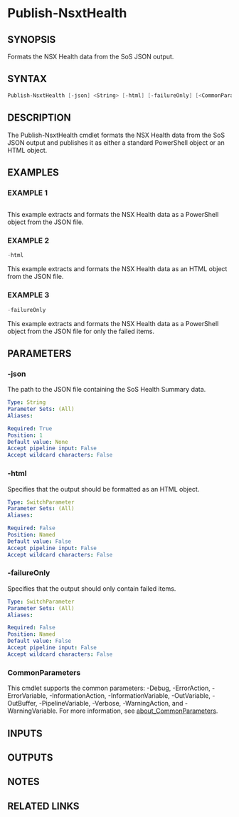 # Publish-NsxtHealth

## SYNOPSIS

Formats the NSX Health data from the SoS JSON output.

## SYNTAX

```powershell
Publish-NsxtHealth [-json] <String> [-html] [-failureOnly] [<CommonParameters>]
```

## DESCRIPTION

The Publish-NsxtHealth cmdlet formats the NSX Health data from the SoS JSON output and publishes it as
either a standard PowerShell object or an HTML object.

## EXAMPLES

### EXAMPLE 1

```powershell
```

This example extracts and formats the NSX Health data as a PowerShell object from the JSON file.

### EXAMPLE 2

```powershell
-html
```

This example extracts and formats the NSX Health data as an HTML object from the JSON file.

### EXAMPLE 3

```powershell
-failureOnly
```

This example extracts and formats the NSX Health data as a PowerShell object from the JSON file for only the failed items.

## PARAMETERS

### -json

The path to the JSON file containing the SoS Health Summary data.

```yaml
Type: String
Parameter Sets: (All)
Aliases:

Required: True
Position: 1
Default value: None
Accept pipeline input: False
Accept wildcard characters: False
```

### -html

Specifies that the output should be formatted as an HTML object.

```yaml
Type: SwitchParameter
Parameter Sets: (All)
Aliases:

Required: False
Position: Named
Default value: False
Accept pipeline input: False
Accept wildcard characters: False
```

### -failureOnly

Specifies that the output should only contain failed items.

```yaml
Type: SwitchParameter
Parameter Sets: (All)
Aliases:

Required: False
Position: Named
Default value: False
Accept pipeline input: False
Accept wildcard characters: False
```

### CommonParameters

This cmdlet supports the common parameters: -Debug, -ErrorAction, -ErrorVariable, -InformationAction, -InformationVariable, -OutVariable, -OutBuffer, -PipelineVariable, -Verbose, -WarningAction, and -WarningVariable. For more information, see [about_CommonParameters](http://go.microsoft.com/fwlink/?LinkID=113216).

## INPUTS

## OUTPUTS

## NOTES

## RELATED LINKS
